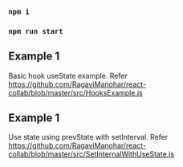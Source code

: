 
### `npm i`
### `npm run start`

## Example 1
Basic hook useState example. Refer https://github.com/RagaviManohar/react-collab/blob/master/src/HooksExample.js

## Example 1
Use state using prevState with setInterval. Refer https://github.com/RagaviManohar/react-collab/blob/master/src/SetInternalWithUseState.js
